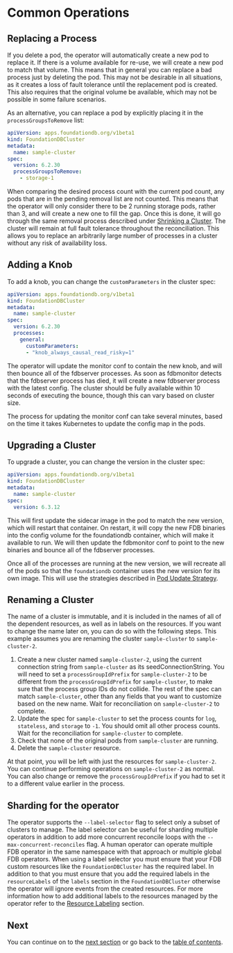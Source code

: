 # Common Operations

## Replacing a Process

If you delete a pod, the operator will automatically create a new pod to replace it. If there is a volume available for re-use, we will create a new pod to match that volume. This means that in general you can replace a bad process just by deleting the pod. This may not be desirable in all situations, as it creates a loss of fault tolerance until the replacement pod is created. This also requires that the original volume be available, which may not be possible in some failure scenarios.

As an alternative, you can replace a pod by explicitly placing it in the `processGroupsToRemove` list:

```yaml
apiVersion: apps.foundationdb.org/v1beta1
kind: FoundationDBCluster
metadata:
  name: sample-cluster
spec:
  version: 6.2.30
  processGroupsToRemove:
    - storage-1
```

When comparing the desired process count with the current pod count, any pods that are in the pending removal list are not counted. This means that the operator will only consider there to be 2 running storage pods, rather than 3, and will create a new one to fill the gap. Once this is done, it will go through the same removal process described under [Shrinking a Cluster](scaling.md#shrinking-a-cluster). The cluster will remain at full fault tolerance throughout the reconciliation. This allows you to replace an arbitrarily large number of processes in a cluster without any risk of availability loss.

## Adding a Knob

To add a knob, you can change the `customParameters` in the cluster spec:

```yaml
apiVersion: apps.foundationdb.org/v1beta1
kind: FoundationDBCluster
metadata:
  name: sample-cluster
spec:
  version: 6.2.30
  processes:
    general:
      customParameters:
      - "knob_always_causal_read_risky=1"
```

The operator will update the monitor conf to contain the new knob, and will then bounce all of the fdbserver processes. As soon as fdbmonitor detects that the fdbserver process has died, it will create a new fdbserver process with the latest config. The cluster should be fully available within 10 seconds of executing the bounce, though this can vary based on cluster size.

The process for updating the monitor conf can take several minutes, based on the time it takes Kubernetes to update the config map in the pods.

## Upgrading a Cluster

To upgrade a cluster, you can change the version in the cluster spec:

```yaml
apiVersion: apps.foundationdb.org/v1beta1
kind: FoundationDBCluster
metadata:
  name: sample-cluster
spec:
  version: 6.3.12
```

This will first update the sidecar image in the pod to match the new version, which will restart that container. On restart, it will copy the new FDB binaries into the config volume for the foundationdb container, which will make it available to run. We will then update the fdbmonitor conf to point to the new binaries and bounce all of the fdbserver processes.

Once all of the processes are running at the new version, we will recreate all of the pods so that the `foundationdb` container uses the new version for its own image. This will use the strategies described in [Pod Update Strategy](customization.md#pod-update-strategy).

## Renaming a Cluster

The name of a cluster is immutable, and it is included in the names of all of the dependent resources, as well as in labels on the resources. If you want to change the name later on, you can do so with the following steps. This example assumes you are renaming the cluster `sample-cluster` to `sample-cluster-2`.

1.  Create a new cluster named `sample-cluster-2`, using the current connection string from `sample-cluster` as its seedConnectionString. You will need to set a `processGroupIdPrefix` for `sample-cluster-2` to be different from the `processGroupIdPrefix` for `sample-cluster`, to make sure that the process group IDs do not collide. The rest of the spec can match `sample-cluster`, other than any fields that you want to customize based on the new name. Wait for reconciliation on `sample-cluster-2` to complete.
2.  Update the spec for `sample-cluster` to set the process counts for `log`, `stateless`, and `storage` to `-1`. You should omit all other process counts. Wait for the reconciliation for `sample-cluster` to complete.
3.  Check that none of the original pods from `sample-cluster` are running.
4.  Delete the `sample-cluster` resource.

At that point, you will be left with just the resources for `sample-cluster-2`. You can continue performing operations on `sample-cluster-2` as normal. You can also change or remove the `processGroupIdPrefix` if you had to set it to a different value earlier in the process.

## Sharding for the operator

The operator supports the `--label-selector` flag to select only a subset of clusters to manage.
The label selector can be useful for sharding multiple operators in addition to add more concurrent reconcile loops with the `--max-concurrent-reconciles` flag.
A human operator can operate multiple FDB operator in the same namespace with that approach or multiple global FDB operators.
When using a label selector you must ensure that your FDB custom resources like the `FoundationDBCluster` has the required label.
In addition to that you must ensure that you add the required labels in the `resourceLabels` of the `labels` section in the `FoundationDBCluster` otherwise the operator will ignore events from the created resources.
For more information how to add additional labels to the resources managed by the operator refer to the [Resource Labeling](customization.md#resource-labeling) section.

## Next

You can continue on to the [next section](scaling.md) or go back to the [table of contents](index.md).
